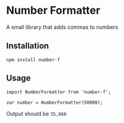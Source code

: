Number Formatter
=========

A small library that adds commas to numbers

## Installation

  `npm install number-f`

## Usage

    import NumberFormatter from 'number-f';

    var number = NumberFormatter(50000);
  
  
  Output should be `35,666`
